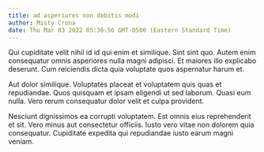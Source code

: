 ```yaml
---
title: ad asperiores non debitis modi
author: Misty Crona
date: Thu Mar 03 2022 05:36:56 GMT-0500 (Eastern Standard Time)
---
```

Qui cupiditate velit nihil id id qui enim et similique. Sint sint quo. Autem enim consequatur omnis asperiores nulla magni adipisci. Et maiores illo explicabo deserunt. Cum reiciendis dicta quia voluptate quos aspernatur harum et.

 Aut dolor similique. Voluptates placeat et voluptatem quis quas et repudiandae. Quos quisquam et ipsam eligendi ut sed laborum. Quasi eum nulla. Vero rerum consequatur dolor velit et culpa provident.

 Nesciunt dignissimos ea corrupti voluptatem. Est omnis eius reprehenderit et sit. Vero minus aut consectetur officiis. Iusto vero vitae non dolorem quia consequatur. Cupiditate expedita qui repudiandae iusto earum magni veniam.